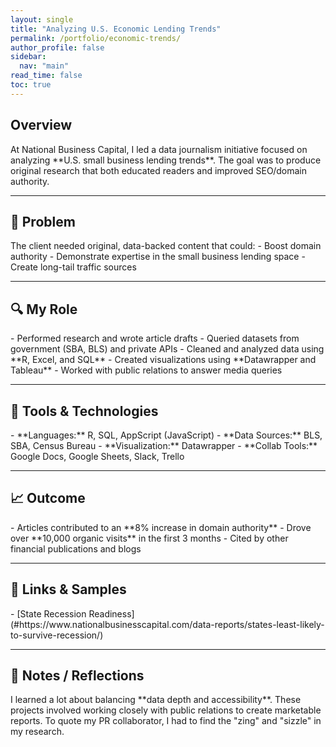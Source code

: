 ```yaml
---
layout: single
title: "Analyzing U.S. Economic Lending Trends"
permalink: /portfolio/economic-trends/
author_profile: false
sidebar:
  nav: "main"
read_time: false
toc: true
---
```


<h2 class="section-header"> Overview  </h2>     
At National Business Capital, I led a data journalism initiative focused on analyzing **U.S. small business lending trends**. The goal was to produce original research that both educated readers and improved SEO/domain authority.

---

<h2 class="section-header">🧠 Problem </h2>     
The client needed original, data-backed content that could:  
- Boost domain authority  
- Demonstrate expertise in the small business lending space  
- Create long-tail traffic sources  

---

<h2 class="section-header">🔍 My Role </h2>     
- Performed research and wrote article drafts    
- Queried datasets from government (SBA, BLS) and private APIs    
- Cleaned and analyzed data using **R, Excel, and SQL**    
- Created visualizations using **Datawrapper and Tableau**    
- Worked with public relations to answer media queries  

---

<h2 class="section-header">🔧 Tools & Technologies </h2>     
- **Languages:** R, SQL, AppScript (JavaScript)    
- **Data Sources:** BLS, SBA, Census Bureau    
- **Visualization:** Datawrapper    
- **Collab Tools:** Google Docs, Google Sheets, Slack, Trello  

---

<h2 class="section-header">📈 Outcome </h2>     
- Articles contributed to an **8% increase in domain authority**  
- Drove over **10,000 organic visits** in the first 3 months  
- Cited by other financial publications and blogs  

---

<h2 class="section-header">📎 Links & Samples </h2>     
- [State Recession Readiness](#https://www.nationalbusinesscapital.com/data-reports/states-least-likely-to-survive-recession/)    

---

<h2>💬 Notes / Reflections</h2>
I learned a lot about balancing **data depth and accessibility**. These projects involved working closely with public relations to create marketable reports. To quote my PR collaborator, I had to find the "zing" and "sizzle" in my research. 
